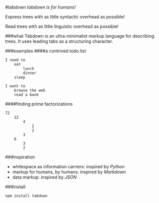 #tabdown
_tabdown is for humans!_

Express trees with as little syntactic overhead as possible!

Read trees with as little linguistic overhead as possible!

###what
Tabdown is an ultra-minimalist markup language for describing trees. It uses leading tabs as a structuring character.

###examples
####a contrived todo list
```
I need to
	eat
		lunch
		dinner
	sleep

I want to
	browse the web
	read a book

```

####finding prime factorizations
```
72
	12
		4
			2
			2
		3
	6
		3
		2
```

###inspiration
- whitespace as information carriers: inspired by _Python_
- markup for humans, by humans: inspired by _Markdown_
- data markup: inspired by _JSON_

###install
```
npm install tabdown
```
